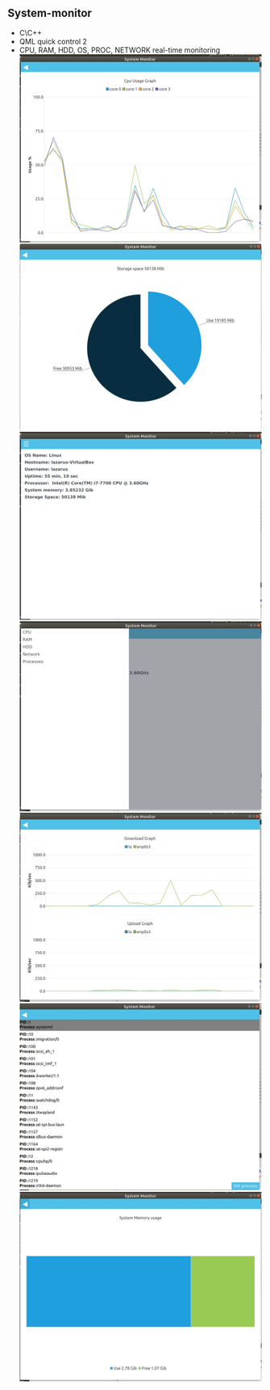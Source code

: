 ## System-monitor
* C\С++
* QML quick control 2
* CPU, RAM, HDD, OS, PROC, NETWORK real-time monitoring
![alt text](https://github.com/54markov/QT-projects/blob/master/System-Monitor/pictures/cpu.jpg)
![alt text](https://github.com/54markov/QT-projects/blob/master/System-Monitor/pictures/hdd.jpg)
![alt text](https://github.com/54markov/QT-projects/blob/master/System-Monitor/pictures/main.jpg)
![alt text](https://github.com/54markov/QT-projects/blob/master/System-Monitor/pictures/monitor-menu.jpg)
![alt text](https://github.com/54markov/QT-projects/blob/master/System-Monitor/pictures/network.jpg)
![alt text](https://github.com/54markov/QT-projects/blob/master/System-Monitor/pictures/proc.jpg)
![alt text](https://github.com/54markov/QT-projects/blob/master/System-Monitor/pictures/ram.jpg)
